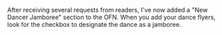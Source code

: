 After receiving several requests from readers, I've now added a "New Dancer Jamboree" section to the OFN.  When you add your dance flyers, look for the checkbox to designate the dance as a jamboree.
